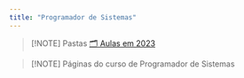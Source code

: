 ```yaml
---
title: "Programador de Sistemas"
---
```

> [!NOTE] Pastas
> [🗂️ Aulas em 2023](/programador/2023/)

> [!NOTE] Páginas do curso de Programador de Sistemas